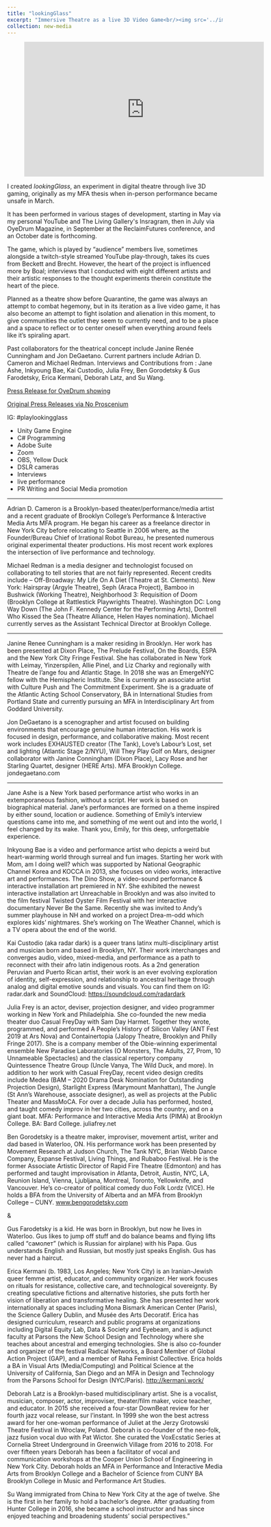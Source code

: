 ```yaml
---
title: "lookingGlass"
excerpt: "Immersive Theatre as a live 3D Video Game<br/><img src='../images/surveillance_shot.jpg'> I created _lookingGlass_, an experiment in digital theatre through live 3D gaming originally as my MFA thesis when in-person performance became unsafe in March. It has since been performed for OyeDrum Magazine, and will show as part of the ReclaimFutures conference in September. An October date is also forthcoming."
collection: new-media
---
```



<!-- blank line -->
<figure class="video_container">
<iframe width="560" height="315" src="https://www.youtube.com/embed/IYF5CmvJnog" frameborder="0" allow="accelerometer; autoplay; encrypted-media; gyroscope; picture-in-picture" allowfullscreen></iframe>
</figure>





<!-- blank line -->

I created _lookingGlass_, an experiment in digital theatre through live 3D gaming, originally as my MFA thesis when in-person performance became unsafe in March.

It has been performed in various stages of development, starting in May via my personal YouTube and The Living Gallery's Insragram, then in July via OyeDrum Magazine, in September at the ReclaimFutures conference, and an October date is forthcoming. 

<!--- more --->

The game, which is played by “audience” members live, sometimes alongside a twitch-style streamed YouTube play-through, takes its cues from Beckett and Brecht. However, the heart of the project is influenced more by Boal; interviews that I conducted with eight different artists and their artistic responses to the thought experiments therein constitute the heart of the piece.

Planned as a theatre show before Quarantine, the game was always an attempt to combat hegemony, but in its iteration as a live video game, it has also become an attempt to fight isolation and alienation in this moment, to give communities the outlet they seem to currently need, and to be a place and a space to reflect or to center oneself when everything around feels like it’s spiraling apart.

Past collaborators for the theatrical concept include Janine Renée Cunningham and Jon DeGaetano. Current partners include Adrian D. Cameron and Michael Redman. Interviews and Contributions from : Jane Ashe, Inkyoung Bae, Kai Custodio, Julia Frey, Ben Gorodetsky & Gus Farodetsky, Erica Kermani, Deborah Latz, and Su Wang.

[Press Release for OyeDrum showing](../../files/lookingGlass_OyeDrum_PressRelease.pdf)

[Original Press Releases via No Proscenium](https://noproscenium.com/lookingglass-c4f511e814e7)

IG: #playlookingglass 


- Unity Game Engine
- C# Programming
- Adobe Suite
- Zoom
- OBS, Yellow Duck
- DSLR cameras
- Interviews 
- live performance
- PR Writing and Social Media promotion

----

Adrian D. Cameron is a Brooklyn-based theater/performance/media artist and a recent graduate of Brooklyn College’s Performance & Interactive Media Arts MFA program. He began his career as a freelance director in New York City before relocating to Seattle in 2006 where, as the Founder/Bureau Chief of Irrational Robot Bureau, he presented numerous original experimental theater productions. His most recent work explores the intersection of live performance and technology.

Michael Redman is a media designer and technologist focused on collaborating to tell stories that are not fairly represented. Recent credits include – Off-Broadway: My Life On A Diet (Theatre at St. Clements). New York: Hairspray (Argyle Theatre), Seph (Araca Project), Bamboo in Bushwick (Working Theatre), Neighborhood 3: Requisition of Doom (Brooklyn College at Rattlestick Playwrights Theatre). Washington DC: Long Way Down (The John F. Kennedy Center for the Performing Arts), Dontrell Who Kissed the Sea (Theatre Alliance, Helen Hayes nomination). Michael currently serves as the Assistant Technical Director at Brooklyn College.

----

Janine Renee Cunningham is a maker residing in Brooklyn. Her work has been presented at Dixon Place, The Prelude Festival, On the Boards, ESPA and the New York City Fringe Festival.  She has collaborated in New York with Leimay, Yinzerspilen, Allie Pinel, and Liz Charky and regionally with Theatre de l’ange fou and Atlantic Stage. In 2018 she was an EmergeNYC fellow with the Hemispheric Institute. She is currently an associate artist with Culture Push and The Commitment Experiment. She is a graduate of the Atlantic Acting School Conservatory, BA in International Studies from Portland State and currently pursuing an MFA in Interdisciplinary Art from Goddard University.

Jon DeGaetano is a scenographer and artist focused on building environments that encourage genuine human interaction.  His work is focused in design, performance, and collaborative making. Most recent work includes EXHAUSTED creator (The Tank), Love’s Labour’s Lost, set and lighting (Atlantic Stage 2/NYU), Will They Play Golf on Mars, designer collaborator with Janine Conningham (Dixon Place), Lacy Rose and her Starling Quartet, designer (HERE Arts).  MFA Brooklyn College.  jondegaetano.com

----

Jane Ashe is a New York based performance artist who works in an extemporaneous fashion, without a script. Her work is based on biographical material. Jane’s performances are formed on a theme inspired by either sound, location or audience. Something of Emily’s interview questions came into me, and something of me went out and into the world, I feel changed by its wake. Thank you, Emily, for this deep, unforgettable experience.

Inkyoung Bae is a video and performance artist who depicts a weird but heart-warming world through surreal and fun images. Starting her work with Mom, am I doing well?  which was supported by National Geographic Channel Korea and KOCCA in 2013, she focuses on video works, interactive art and performances. The Dino Show, a video-sound performance & interactive installation art premiered in NY. She exhibited the newest interactive installation art Unreachable in Brooklyn and was also invited to the film festival Twisted Oyster Film Festival with her interactive documentary Never Be the Same. Recently she was invited to Andy’s summer playhouse in NH and worked on a project Drea-m-odd which explores kids’ nightmares. She’s working on The Weather Channel, which is a TV opera about the end of the world. 

Kai Custodio (aka radar dark) is a queer trans latinx multi-disciplinary artist and musician born and based in Brooklyn, NY. Their work interchanges and converges audio, video, mixed-media, and performance as a path to reconnect with their afro latin indigenous roots. As a 2nd generation Peruvian and Puerto Rican artist, their work is an ever evolving exploration of identity, self-expression, and relationship to ancestral heritage through analog and digital emotive sounds and visuals. You can find them on IG: radar.dark and SoundCloud: https://soundcloud.com/radardark

Julia Frey is an actor, deviser, projection designer, and video programmer working in New York and Philadelphia. She co-founded the new media theater duo Casual FreyDay with Sam Day Harmet. Together they wrote, programmed, and performed A People’s History of Silicon Valley (ANT Fest 2019 at Ars Nova) and Containertopia (Jalopy Theatre, Brooklyn and Philly Fringe 2017). She is a company member of the Obie-winning experimental ensemble New Paradise Laboratories (O Monsters, The Adults, 27, Prom, 10 Unnameable Spectacles) and the classical repertory company Quintessence Theatre Group (Uncle Vanya, The Wild Duck, and more). In addition to her work with Casual FreyDay, recent video design credits include Medea (BAM – 2020 Drama Desk Nomination for Outstanding Projection Design), Starlight Express (Marymount Manhattan), The Jungle (St Ann’s Warehouse, associate designer), as well as projects at the Public Theater and MassMoCA. For over a decade Julia has performed, hosted, and taught comedy improv in her two cities, across the country, and on a giant boat. MFA: Performance and Interactive Media Arts (PIMA) at Brooklyn College. BA: Bard College. juliafrey.net

Ben Gorodetsky is a theatre maker, improviser, movement artist, writer and dad based in Waterloo, ON. His performance work has been presented by Movement Research at Judson Church, The Tank NYC, Brian Webb Dance Company, Expanse Festival, Living Things, and Rubaboo Festival. He is the former Associate Artistic Director of Rapid Fire Theatre (Edmonton) and has performed and taught improvisation in Atlanta, Detroit, Austin, NYC, LA, Reunion Island, Vienna, Ljubljana, Montreal, Toronto, Yellowknife, and Vancouver. He’s co-creator of political comedy duo Folk Lordz (VICE). He holds a BFA from the University of Alberta and an MFA from Brooklyn College – CUNY. www.bengorodetsky.com

&

Gus Farodetsky is a kid. He was born in Brooklyn, but now he lives in Waterloo. Gus likes to jump off stuff and do balance beams and flying lifts called “самолет” (which is Russian for airplane) with his Papa. Gus understands English and Russian, but mostly just speaks English. Gus has never had a haircut.

Erica Kermani (b. 1983, Los Angeles; New York City) is an Iranian-Jewish queer femme artist, educator, and community organizer.  Her work focuses on rituals for resistance, collective care, and technological sovereignty. By creating speculative fictions and alternative histories, she puts forth her vision of liberation and transformative healing.  She has presented her work internationally at spaces including Mona Bismark American Center (Paris), the Science Gallery Dublin, and Musée des Arts  Decoratif.  Erica has designed curriculum, research and public programs at organizations including Digital Equity Lab, Data & Society and Eyebeam, and is adjunct faculty at Parsons the New School Design and Technology where she teaches about ancestral and emerging technologies.  She is also co-founder and organizer of the festival Radical Networks, a Board Member of Global Action Project (GAP), and a member of Raha Feminist Collective.  Erica holds a BA in Visual Arts (Media/Computing) and Political Science at the University of California, San Diego and an MFA in Design and Technology from the Parsons School for Design (NYC/Paris). http://kermani.work/

Deborah Latz is a Brooklyn-based multidisciplinary artist. She is a vocalist, musician, composer, actor, improviser, theater/film maker, voice teacher, and educator. In 2015 she received a four-star DownBeat review for her fourth jazz vocal release, sur l’instant. In 1999 she won the best actress award for her one-woman performance of Juliet at the Jerzy Grotowski Theatre Festival in Wroclaw, Poland. Deborah is co-founder of the neo-folk, jazz fusion vocal duo with Pat Wictor. She curated the VoxEcstatic Series at Cornelia Street Underground in Greenwich Village from 2016 to 2018. For over fifteen years Deborah has been a facilitator of vocal and communication workshops at the Cooper Union School of Engineering in New York City. Deborah holds an MFA in Performance and Interactive Media Arts from Brooklyn College and a Bachelor of Science from CUNY BA Brooklyn College in Music and Performance Art Studies.

Su Wang immigrated from China to New York City at the age of twelve. She is the first in her family to hold a bachelor’s degree. After graduating from Hunter College in 2016, she became a school instructor and has since enjoyed teaching and broadening students’ social perspectives.”